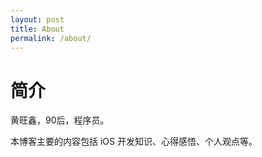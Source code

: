 ```yaml
---
layout: post
title: About
permalink: /about/
---
```


# 简介

黄旺鑫，90后，程序员。

本博客主要的内容包括 iOS 开发知识、心得感悟、个人观点等。